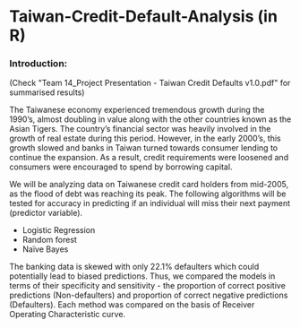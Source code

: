 # Taiwan-Credit-Default-Analysis (in R)

### Introduction:  

(Check "Team 14_Project Presentation -  Taiwan Credit Defaults v1.0.pdf" for summarised results)

The Taiwanese economy experienced tremendous growth during the 1990’s, almost doubling in value along with the other countries known as the Asian Tigers. The country’s financial sector was heavily involved in the growth of real estate during this period. However, in the early 2000’s, this growth slowed and banks in Taiwan turned towards consumer lending to continue the expansion. As a result, credit requirements were loosened and consumers were encouraged to spend by borrowing capital. 
 
We will be analyzing data on Taiwanese credit card holders from mid-2005, as the flood of debt was reaching its peak. The following algorithms will be tested for accuracy in predicting if an individual will miss their next payment (predictor variable). 
* Logistic Regression
* Random forest  
* Naïve Bayes  
 
The banking data is skewed with only 22.1% defaulters which could potentially lead to biased predictions. Thus, we compared the models in terms of their specificity and sensitivity - the proportion of correct positive predictions (Non-defaulters) and proportion of correct negative predictions (Defaulters). Each method was compared on the basis of Receiver Operating Characteristic curve. 
 
